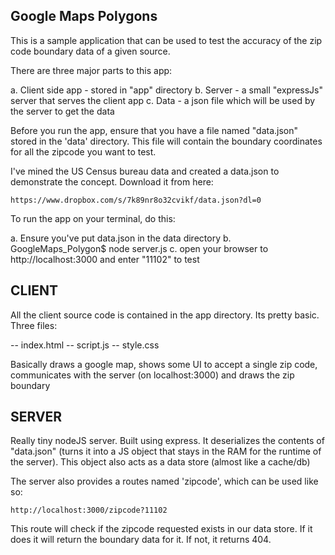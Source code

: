 Google Maps Polygons
---------------------
This is a sample application that can be used to test the accuracy of the zip code boundary data of a given source.

There are three major parts to this app:

a. Client side app - stored in "app" directory
b. Server - a small "expressJs" server that serves the client app
c. Data - a json file which will be used by the server to get the data

Before you run the app, ensure that you have a file named "data.json" stored in the 'data' directory. This file will contain the boundary coordinates for all the zipcode you want to test.

I've mined the US Census bureau data and created a data.json to demonstrate the concept. Download it from here:

    https://www.dropbox.com/s/7k89nr8o32cvikf/data.json?dl=0
    
To run the app on your terminal, do this:

a. Ensure you've put data.json in the data directory
b. GoogleMaps_Polygon$ node server.js
c. open your browser to http://localhost:3000 and enter "11102" to test

CLIENT
-------
All the client source code is contained in the app directory. Its pretty basic. Three files:

-- index.html
-- script.js
-- style.css

Basically draws a google map, shows some UI to accept a single zip code, communicates with the server (on localhost:3000) and draws the zip boundary

SERVER
-------
Really tiny nodeJS server. Built using express. It deserializes the contents of "data.json" (turns it into a JS object that stays in the RAM for the runtime of the server). This object also acts as a data store (almost like a cache/db)

The server also provides a routes named 'zipcode', which can be used like so: 

    http://localhost:3000/zipcode?11102

This route will check if the zipcode requested exists in our data store. If it does it will return the boundary data for it. If not, it returns 404.


